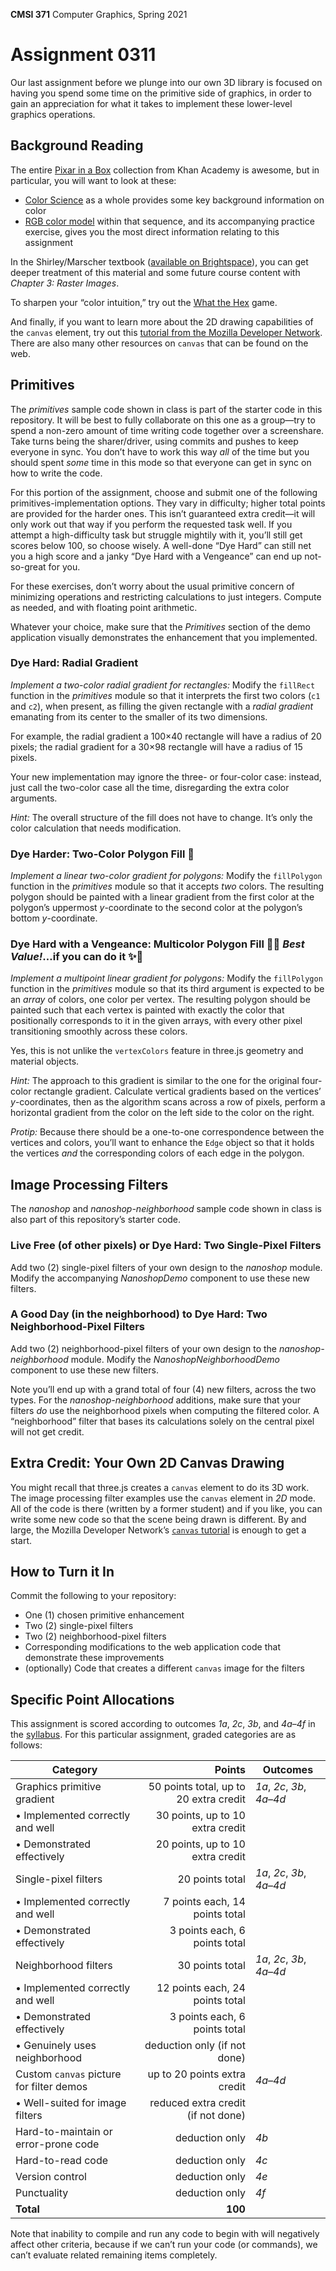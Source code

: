 **CMSI 371** Computer Graphics, Spring 2021

# Assignment 0311
Our last assignment before we plunge into our own 3D library is focused on having you spend some time on the primitive side of graphics, in order to gain an appreciation for what it takes to implement these lower-level graphics operations.

## Background Reading
The entire [Pixar in a Box](https://www.khanacademy.org/computing/pixar) collection from Khan Academy is awesome, but in particular, you will want to look at these:
* [Color Science](https://www.khanacademy.org/computing/pixar/color) as a whole provides some key background information on color
* [RGB color model](https://www.khanacademy.org/computing/pixar/color/color-101/v/color-2) within that sequence, and its accompanying practice exercise, gives you the most direct information relating to this assignment

In the Shirley/Marscher textbook ([available on Brightspace](https://brightspace.lmu.edu/d2l/le/content/130175/viewContent/1411955/View)), you can get deeper treatment of this material and some future course content with _Chapter 3: Raster Images_.

To sharpen your “color intuition,” try out the [What the Hex](http://yizzle.com/whatthehex/) game.

And finally, if you want to learn more about the 2D drawing capabilities of the `canvas` element, try out this [tutorial from the Mozilla Developer Network](https://developer.mozilla.org/en-US/docs/Web/API/Canvas_API/Tutorial). There are also many other resources on `canvas` that can be found on the web.

## Primitives
The _primitives_ sample code shown in class is part of the starter code in this repository. It will be best to fully collaborate on this one as a group—try to spend a non-zero amount of time writing code together over a screenshare. Take turns being the sharer/driver, using commits and pushes to keep everyone in sync. You don’t have to work this way _all_ of the time but you should spent _some_ time in this mode so that everyone can get in sync on how to write the code.

For this portion of the assignment, choose and submit one of the following primitives-implementation options. They vary in difficulty; higher total points are provided for the harder ones. This isn’t guaranteed extra credit—it will only work out that way if you perform the requested task well. If you attempt a high-difficulty task but struggle mightily with it, you’ll still get scores below 100, so choose wisely. A well-done “Dye Hard” can still net you a high score and a janky “Dye Hard with a Vengeance” can end up not-so-great for you.

For these exercises, don’t worry about the usual primitive concern of minimizing operations and restricting calculations to just integers. Compute as needed, and with floating point arithmetic.

Whatever your choice, make sure that the _Primitives_ section of the demo application visually demonstrates the enhancement that you implemented.

### Dye Hard: Radial Gradient
_Implement a two-color radial gradient for rectangles:_ Modify the `fillRect` function in the _primitives_ module so that it interprets the first two colors (`c1` and `c2`), when present, as filling the given rectangle with a _radial gradient_ emanating from its center to the smaller of its two dimensions.

For example, the radial gradient a 100×40 rectangle will have a radius of 20 pixels; the radial gradient for a 30×98 rectangle will have a radius of 15 pixels.

Your new implementation may ignore the three- or four-color case: instead, just call the two-color case all the time, disregarding the extra color arguments.

_Hint:_ The overall structure of the fill does not have to change. It’s only the color calculation that needs modification.

### Dye Harder: Two-Color Polygon Fill 🌈
_Implement a linear two-color gradient for polygons:_ Modify the `fillPolygon` function in the _primitives_ module so that it accepts _two_ colors. The resulting polygon should be painted with a linear gradient from the first color at the polygon’s uppermost _y_-coordinate to the second color at the polygon’s bottom _y_-coordinate.

### Dye Hard with a Vengeance: Multicolor Polygon Fill 🧠💫 _Best Value!_…if you can do it ✨🧐
_Implement a multipoint linear gradient for polygons:_ Modify the `fillPolygon` function in the _primitives_ module so that its third argument is expected to be an _array_ of colors, one color per vertex. The resulting polygon should be painted such that each vertex is painted with exactly the color that positionally corresponds to it in the given arrays, with every other pixel transitioning smoothly across these colors.

Yes, this is not unlike the `vertexColors` feature in three.js geometry and material objects.

_Hint:_ The approach to this gradient is similar to the one for the original four-color rectangle gradient. Calculate vertical gradients based on the vertices’ _y_-coordinates, then as the algorithm scans across a row of pixels, perform a horizontal gradient from the color on the left side to the color on the right.

_Protip:_ Because there should be a one-to-one correspondence between the vertices and colors, you’ll want to enhance the `Edge` object so that it holds the vertices _and_ the corresponding colors of each edge in the polygon.

## Image Processing Filters
The _nanoshop_ and _nanoshop-neighborhood_ sample code shown in class is also part of this repository’s starter code.

### Live Free (of other pixels) or Dye Hard: Two Single-Pixel Filters
Add two (2) single-pixel filters of your own design to the _nanoshop_ module. Modify the accompanying _NanoshopDemo_ component to use these new filters.

### A Good Day (in the neighborhood) to Dye Hard: Two Neighborhood-Pixel Filters
Add two (2) neighborhood-pixel filters of your own design to the _nanoshop-neighborhood_ module. Modify the _NanoshopNeighborhoodDemo_ component to use these new filters.

Note you’ll end up with a grand total of four (4) new filters, across the two types. For the _nanoshop-neighborhood_ additions, make sure that your filters _do_ use the neighborhood pixels when computing the filtered color. A “neighborhood” filter that bases its calculations solely on the central pixel will not get credit.

## Extra Credit: Your Own 2D Canvas Drawing
You might recall that three.js creates a `canvas` element to do its 3D work. The image processing filter examples use the `canvas` element in _2D_ mode. All of the code is there (written by a former student) and if you like, you can write some new code so that the scene being drawn is different. By and large, the Mozilla Developer Network’s [`canvas` tutorial](https://developer.mozilla.org/en-US/docs/Web/API/Canvas_API/Tutorial) is enough to get a start.

## How to Turn it In
Commit the following to your repository:
- One (1) chosen primitive enhancement
- Two (2) single-pixel filters
- Two (2) neighborhood-pixel filters
- Corresponding modifications to the web application code that demonstrate these improvements
- (optionally) Code that creates a different `canvas` image for the filters

## Specific Point Allocations
This assignment is scored according to outcomes _1a_, _2c_, _3b_, and _4a_–_4f_ in the [syllabus](http://dondi.lmu.build/spring2021/cmsi371/cmsi371-spring2021-syllabus.pdf). For this particular assignment, graded categories are as follows:

| Category | Points | Outcomes |
| -------- | -----: | -------- |
| Graphics primitive gradient | 50 points total, up to 20 extra credit | _1a_, _2c_, _3b_, _4a_–_4d_ |
| • Implemented correctly and well | 30 points, up to 10 extra credit | |
| • Demonstrated effectively | 20 points, up to 10 extra credit | |
| Single-pixel filters | 20 points total | _1a_, _2c_, _3b_, _4a_–_4d_ |
| • Implemented correctly and well | 7 points each, 14 points total | |
| • Demonstrated effectively | 3 points each, 6 points total | |
| Neighborhood filters | 30 points total | _1a_, _2c_, _3b_, _4a_–_4d_ |
| • Implemented correctly and well | 12 points each, 24 points total | |
| • Demonstrated effectively | 3 points each, 6 points total | |
| • Genuinely uses neighborhood | deduction only (if not done) | |
| Custom `canvas` picture for filter demos | up to 20 points extra credit | _4a_–_4d_ |
| • Well-suited for image filters | reduced extra credit (if not done) | |
| Hard-to-maintain or error-prone code | deduction only | _4b_ |
| Hard-to-read code | deduction only | _4c_ |
| Version control | deduction only | _4e_ |
| Punctuality | deduction only | _4f_ |
| **Total** | **100** |

Note that inability to compile and run any code to begin with will negatively affect other criteria, because if we can’t run your code (or commands), we can’t evaluate related remaining items completely.
